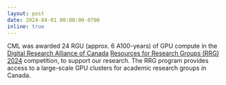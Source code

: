 ```yaml
---
layout: post
date: 2024-04-01 00:00:00-0700
inline: true
---
```

CML was awarded 24 RGU (approx. 6 A100-years) of GPU compute in the [Digital Research Alliance of Canada](https://alliancecan.ca) [Resources for Research Groups (RRG) 2024](https://alliancecan.ca/en/services/advanced-research-computing/accessing-resources/resource-allocation-competition) competition, to support our research. The RRG program provides access to a large-scale GPU clusters for academic research groups in Canada. 